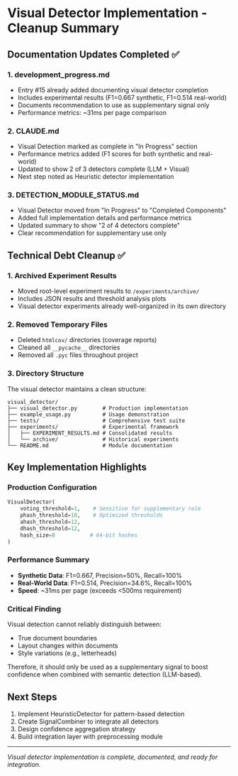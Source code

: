 # Visual Detector Implementation - Cleanup Summary

## Documentation Updates Completed ✅

### 1. **development_progress.md**
- Entry #15 already added documenting visual detector completion
- Includes experimental results (F1=0.667 synthetic, F1=0.514 real-world)
- Documents recommendation to use as supplementary signal only
- Performance metrics: ~31ms per page comparison

### 2. **CLAUDE.md**
- Visual Detection marked as complete in "In Progress" section
- Performance metrics added (F1 scores for both synthetic and real-world)
- Updated to show 2 of 3 detectors complete (LLM + Visual)
- Next step noted as Heuristic detector implementation

### 3. **DETECTION_MODULE_STATUS.md**
- Visual Detector moved from "In Progress" to "Completed Components"
- Added full implementation details and performance metrics
- Updated summary to show "2 of 4 detectors complete"
- Clear recommendation for supplementary use only

## Technical Debt Cleanup ✅

### 1. **Archived Experiment Results**
- Moved root-level experiment results to `/experiments/archive/`
- Includes JSON results and threshold analysis plots
- Visual detector experiments already well-organized in its own directory

### 2. **Removed Temporary Files**
- Deleted `htmlcov/` directories (coverage reports)
- Cleaned all `__pycache__` directories
- Removed all `.pyc` files throughout project

### 3. **Directory Structure**
The visual detector maintains a clean structure:
```
visual_detector/
├── visual_detector.py        # Production implementation
├── example_usage.py          # Usage demonstration
├── tests/                    # Comprehensive test suite
├── experiments/              # Experimental framework
│   ├── EXPERIMENT_RESULTS.md # Consolidated results
│   └── archive/              # Historical experiments
└── README.md                 # Module documentation
```

## Key Implementation Highlights

### Production Configuration
```python
VisualDetector(
    voting_threshold=1,    # Sensitive for supplementary role
    phash_threshold=10,    # Optimized thresholds
    ahash_threshold=12,
    dhash_threshold=12,
    hash_size=8           # 64-bit hashes
)
```

### Performance Summary
- **Synthetic Data**: F1=0.667, Precision=50%, Recall=100%
- **Real-World Data**: F1=0.514, Precision=34.6%, Recall=100%
- **Speed**: ~31ms per page (exceeds <500ms requirement)

### Critical Finding
Visual detection cannot reliably distinguish between:
- True document boundaries
- Layout changes within documents
- Style variations (e.g., letterheads)

Therefore, it should only be used as a supplementary signal to boost confidence when combined with semantic detection (LLM-based).

## Next Steps
1. Implement HeuristicDetector for pattern-based detection
2. Create SignalCombiner to integrate all detectors
3. Design confidence aggregation strategy
4. Build integration layer with preprocessing module

---

*Visual detector implementation is complete, documented, and ready for integration.*
